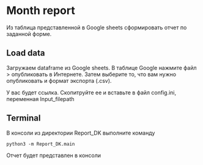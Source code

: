 # Month report
Из таблица представленной в Google sheets сформировать отчет по заданной форме.

## Load data
Загружаем dataframe из Google sheets. В таблице Google нажмите файл > опубликовать в Интернете. Затем выберите то, что 
вам нужно опубликовать и формат экспорта (.csv). 

У вас будет ссылка. Cкопитруйте ее и вставьте в файл
config.ini, переменная Input_filepath

## Terminal
В консоли из директории Report_DK выполните команду
```
python3 -m Report_DK.main
```
Отчет будет представлен в консоли


